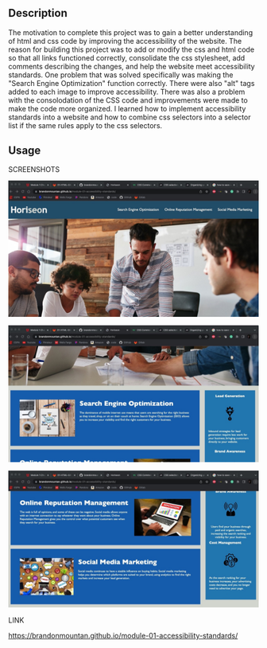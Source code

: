 # <module-01-accessibility-standards>

## Description

The motivation to complete this project was to gain a better understanding of html and css code by improving the accessibility of the website. 
The reason for building this project was to add or modify the css and html code so that all links functioned correctly, consolidate the css stylesheet, add comments describing the changes, and help the website meet accessibility standards.
One problem that was solved specifically was making the "Search Engine Optimization" function correctly. There were also "alt" tags added to each image to improve accessibility. There was also a problem with the consolodation of the CSS code and improvements were made to make the code more organized.
I learned how to implement accessibility standards into a website and how to combine css selectors into a selector list if the same rules apply to the css selectors.

## Usage

SCREENSHOTS

![screenshot page 1](/assets/images/C0B8DA4A-0AA6-4FEB-BE71-0689CAC5B465_1_105_c.jpeg)

![screenshot page 2](/assets/images/CD6C7D87-9CB9-4E5C-9F2F-46825A1334F2_1_105_c.jpeg)

![screenshot page 3](/assets/images/AB8CB40F-EB8E-46CC-8CAC-A11293E85DF1_1_105_c.jpeg)

LINK

https://brandonmountan.github.io/module-01-accessibility-standards/
